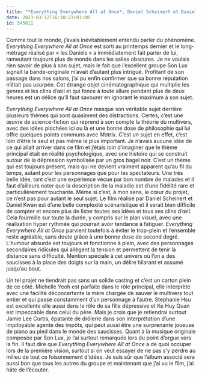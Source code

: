 ```yaml
---
title: "*Everything Everywhere All at Once*, Daniel Scheinert et Daniel Kwan"
date: 2023-03-12T16:10:23+01:00
id: 545611 
---
```


Comme tout le monde, j’avais inévitablement entendu parler du phénomène. *Everything Everywhere All at Once* est sorti au printemps dernier et le long-métrage réalisé par « les Daniels » a immédiatement fait parler de lui, rameutant toujours plus de monde dans les salles obscures. Je ne voulais rien savoir de plus à son sujet, mais le fait que l’excellent groupe Son Lux signait la bande-originale m’avait d’autant plus intrigué. Profitant de son passage dans nos salons, j’ai pu enfin confirmer que sa bonne réputation n’était pas usurpée. Cet étrange objet cinématographique qui multiplie les genres et les clins d’œil et qui fonce à toute allure pendant plus de deux heures est un délice qu’il faut savourer en ignorant le maximum à son sujet. 

*Everything Everywhere All at Once* masque son véritable sujet derrière plusieurs thèmes qui sont quasiment des distractions. Certes, c’est une œuvre de science-fiction qui reprend à son compte la théorie du multivers, avec des idées piochées ici ou là et une bonne dose de philosophie qui lui offre quelques points communs avec *Matrix*. C’est *un* sujet en effet, c’est loin d’être le seul et pas même le plus important. Je n’avais aucune idée de ce qui allait arriver dans ce film et j’étais loin d’imaginer que le thème principal était en réalité psychologique, avec une histoire qui se construit autour de la dépression symbolisée par un gros bagel noir. C’est un thème qui est toujours présent, mais qui ne devient vraiment apparent qu’au fil du temps, autant pour les personnages que pour les spectateurs. Une très belle idée, tant c’est une expérience vécue par bon nombre de malades et il faut d’ailleurs noter que la description de la maladie est d’une fidélité rare et particulièrement touchante. Même si c’est, à mon sens, le cœur du projet, ce n’est pas pour autant le seul sujet. Le film réalisé par Daniel Scheinert et Daniel Kwan est d’une belle complexité scénaristique et il serait bien difficile de compter et encore plus de lister toutes ses idées et tous ses clins d’œil. Cela fourmille sur toute la durée, y compris sur le plan visuel, avec une réalisation hyper rythmée qui pourrait avoir tendance à fatiguer. *Everything Everywhere All at Once* parvient toutefois à éviter le trop-plein et l’ensemble reste agréable, sans doute grâce à une bonne dose de second degré. L’humour absurde est toujours et fonctionne à plein, avec des personnages secondaires ridicules qui allègent la tension et permettent de tenir la distance sans difficulté. Mention spéciale à cet univers où l’on a des saucisses à la place des doigts sur la main, un délire hilarant et assumé jusqu’au bout.

Un tel projet ne tiendrait pas sans un solide casting et c’est un carton plein de ce côté. Michelle Yeoh est parfaite dans le rôle principal, elle interprète avec une facilité déconcertante la mère chargée de sauver le multivers tout entier et qui passe constamment d’un personnage à l’autre. Stephanie Hsu est excellente elle aussi dans le rôle de sa fille dépressive et Ke Huy Quan est impeccable dans celui du père. Mais je crois que je retiendrai surtout Jamie Lee Curtis, épatante de drôlerie dans son interprétation d’une impitoyable agente des impôts, qui peut aussi être une surprenante joueuse de piano au pied dans le monde des saucisses. Quant à la musique originale composée par Son Lux, je l’ai surtout remarquée lors du point d’orgue vers la fin. Il faut dire que *Everything Everywhere All at Once* a de quoi occuper lors de la première vision, surtout si on veut essayer de ne pas s’y perdre au milieu de tout ce foisonnement d’idées. Je suis sûr que l’album associé sera aussi bon que tous les autres du groupe et maintenant que j’ai vu le film, j’ai hâte de l’écouter.